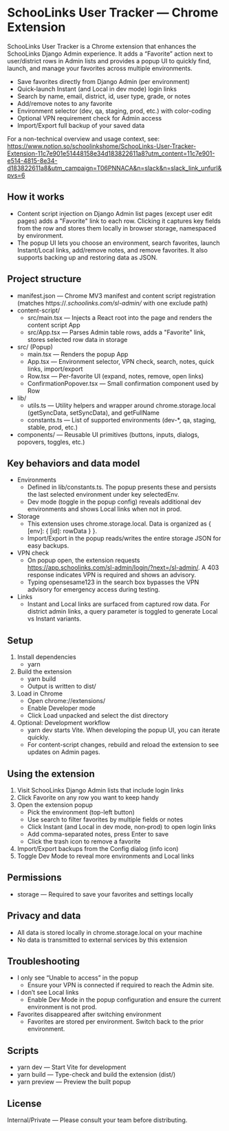 # SchooLinks User Tracker — Chrome Extension

SchooLinks User Tracker is a Chrome extension that enhances the SchooLinks Django Admin experience. It adds a “Favorite” action next to user/district rows in Admin lists and provides a popup UI to quickly find, launch, and manage your favorites across multiple environments.

- Save favorites directly from Django Admin (per environment)
- Quick-launch Instant (and Local in dev mode) login links
- Search by name, email, district, id, user type, grade, or notes
- Add/remove notes to any favorite
- Environment selector (dev, qa, staging, prod, etc.) with color-coding
- Optional VPN requirement check for Admin access
- Import/Export full backup of your saved data

For a non-technical overview and usage context, see: https://www.notion.so/schoolinkshome/SchooLinks-User-Tracker-Extension-11c7e901e51448158e34d183822611a8?utm_content=11c7e901-e514-4815-8e34-d183822611a8&utm_campaign=T06PNNACA&n=slack&n=slack_link_unfurl&pvs=6

## How it works

- Content script injection on Django Admin list pages (except user edit pages) adds a "Favorite" link to each row. Clicking it captures key fields from the row and stores them locally in browser storage, namespaced by environment.
- The popup UI lets you choose an environment, search favorites, launch Instant/Local links, add/remove notes, and remove favorites. It also supports backing up and restoring data as JSON.

## Project structure

- manifest.json — Chrome MV3 manifest and content script registration (matches https://*.schoolinks.com/sl-admin/* with one exclude path)
- content-script/
  - src/main.tsx — Injects a React root into the page and renders the content script App
  - src/App.tsx — Parses Admin table rows, adds a "Favorite" link, stores selected row data in storage
- src/ (Popup)
  - main.tsx — Renders the popup App
  - App.tsx — Environment selector, VPN check, search, notes, quick links, import/export
  - Row.tsx — Per-favorite UI (expand, notes, remove, open links)
  - ConfirmationPopover.tsx — Small confirmation component used by Row
- lib/
  - utils.ts — Utility helpers and wrapper around chrome.storage.local (getSyncData, setSyncData), and getFullName
  - constants.ts — List of supported environments (dev-*, qa, staging, stable, prod, etc.)
- components/ — Reusable UI primitives (buttons, inputs, dialogs, popovers, toggles, etc.)

## Key behaviors and data model

- Environments
  - Defined in lib/constants.ts. The popup presents these and persists the last selected environment under key selectedEnv.
  - Dev mode (toggle in the popup config) reveals additional dev environments and shows Local links when not in prod.
- Storage
  - This extension uses chrome.storage.local. Data is organized as { [env]: { [id]: rowData } }.
  - Import/Export in the popup reads/writes the entire storage JSON for easy backups.
- VPN check
  - On popup open, the extension requests https://app.schoolinks.com/sl-admin/login/?next=/sl-admin/. A 403 response indicates VPN is required and shows an advisory.
  - Typing opensesame123 in the search box bypasses the VPN advisory for emergency access during testing.
- Links
  - Instant and Local links are surfaced from captured row data. For district admin links, a query parameter is toggled to generate Local vs Instant variants.

## Setup

1. Install dependencies
   - yarn
2. Build the extension
   - yarn build
   - Output is written to dist/
3. Load in Chrome
   - Open chrome://extensions/
   - Enable Developer mode
   - Click Load unpacked and select the dist directory
4. Optional: Development workflow
   - yarn dev starts Vite. When developing the popup UI, you can iterate quickly.
   - For content-script changes, rebuild and reload the extension to see updates on Admin pages.

## Using the extension

1. Visit SchooLinks Django Admin lists that include login links
2. Click Favorite on any row you want to keep handy
3. Open the extension popup
   - Pick the environment (top-left button)
   - Use search to filter favorites by multiple fields or notes
   - Click Instant (and Local in dev mode, non‑prod) to open login links
   - Add comma-separated notes, press Enter to save
   - Click the trash icon to remove a favorite
4. Import/Export backups from the Config dialog (info icon)
5. Toggle Dev Mode to reveal more environments and Local links

## Permissions

- storage — Required to save your favorites and settings locally

## Privacy and data

- All data is stored locally in chrome.storage.local on your machine
- No data is transmitted to external services by this extension

## Troubleshooting

- I only see “Unable to access” in the popup
  - Ensure your VPN is connected if required to reach the Admin site.
- I don’t see Local links
  - Enable Dev Mode in the popup configuration and ensure the current environment is not prod.
- Favorites disappeared after switching environment
  - Favorites are stored per environment. Switch back to the prior environment.

## Scripts

- yarn dev — Start Vite for development
- yarn build — Type-check and build the extension (dist/)
- yarn preview — Preview the built popup

## License

Internal/Private — Please consult your team before distributing.
